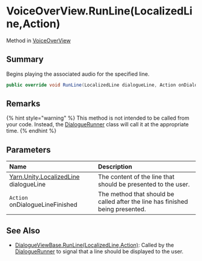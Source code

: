 # VoiceOverView.RunLine(LocalizedLine,Action)

Method in [VoiceOverView](/docs/api/csharp/yarn.unity.voiceoverview.md)

## Summary


Begins playing the associated audio for the specified line.


```csharp
public override void RunLine(LocalizedLine dialogueLine, Action onDialogueLineFinished)
```

## Remarks

<p>
{% hint style="warning" %}
This method is not intended to be called from
your code. Instead, the <a href="yarn.unity.dialoguerunner.md">DialogueRunner</a> class will call
it at the appropriate time.
{% endhint %}
</p>

## Parameters

|Name|Description|
|:---|:---|
|[Yarn.Unity.LocalizedLine](/docs/api/csharp/yarn.unity.localizedline.md) dialogueLine|The content of the line that should be presented to the user.|
|`Action` onDialogueLineFinished|The method that should be called after the line has finished being presented.|

## See Also

* [DialogueViewBase.RunLine\(LocalizedLine,Action\)](/docs/api/csharp/yarn.unity.dialogueviewbase.runline.md): Called by the  <a href="yarn.unity.dialoguerunner.md">DialogueRunner</a>  to signal that a line should be displayed to the user.

